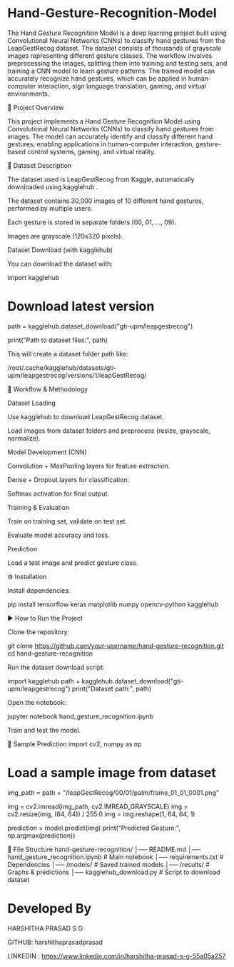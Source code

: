 # Hand-Gesture-Recognition-Model
The Hand Gesture Recognition Model is a deep learning project built using Convolutional Neural Networks (CNNs) to classify hand gestures from the LeapGestRecog dataset. The dataset consists of thousands of grayscale images representing different gesture classes. The workflow involves preprocessing the images, splitting them into training and testing sets, and training a CNN model to learn gesture patterns. The trained model can accurately recognize hand gestures, which can be applied in human-computer interaction, sign language translation, gaming, and virtual environments.

📌 Project Overview

This project implements a Hand Gesture Recognition Model using Convolutional Neural Networks (CNNs) to classify hand gestures from images. The model can accurately identify and classify different hand gestures, enabling applications in human-computer interaction, gesture-based control systems, gaming, and virtual reality.

📂 Dataset Description

The dataset used is LeapGestRecog from Kaggle, automatically downloaded using kagglehub
.

The dataset contains 30,000 images of 10 different hand gestures, performed by multiple users.

Each gesture is stored in separate folders (00, 01, ..., 09).

Images are grayscale (120x320 pixels).

Dataset Download (with kagglehub)

You can download the dataset with:

import kagglehub

# Download latest version
path = kagglehub.dataset_download("gti-upm/leapgestrecog")

print("Path to dataset files:", path)


This will create a dataset folder path like:

/root/.cache/kagglehub/datasets/gti-upm/leapgestrecog/versions/1/leapGestRecog/

🔄 Workflow & Methodology

Dataset Loading

Use kagglehub to download LeapGestRecog dataset.

Load images from dataset folders and preprocess (resize, grayscale, normalize).

Model Development (CNN)

Convolution + MaxPooling layers for feature extraction.

Dense + Dropout layers for classification.

Softmax activation for final output.

Training & Evaluation

Train on training set, validate on test set.

Evaluate model accuracy and loss.

Prediction

Load a test image and predict gesture class.

⚙️ Installation

Install dependencies:

pip install tensorflow keras matplotlib numpy opencv-python kagglehub

▶️ How to Run the Project

Clone the repository:

git clone https://github.com/your-username/hand-gesture-recognition.git
cd hand-gesture-recognition


Run the dataset download script:

import kagglehub
path = kagglehub.dataset_download("gti-upm/leapgestrecog")
print("Dataset path:", path)


Open the notebook:

jupyter notebook hand_gesture_recognition.ipynb


Train and test the model.

🧪 Sample Prediction
import cv2, numpy as np

# Load a sample image from dataset
img_path = path + "/leapGestRecog/00/01/palm/frame_01_01_0001.png"

img = cv2.imread(img_path, cv2.IMREAD_GRAYSCALE)
img = cv2.resize(img, (64, 64)) / 255.0
img = img.reshape(1, 64, 64, 1)

prediction = model.predict(img)
print("Predicted Gesture:", np.argmax(prediction))

📁 File Structure
hand-gesture-recognition/
│── README.md
│── hand_gesture_recognition.ipynb   # Main notebook
│── requirements.txt                 # Dependencies
│── /models/                         # Saved trained models
│── /results/                        # Graphs & predictions
│── kagglehub_download.py            # Script to download dataset
# Developed By 

HARSHITHA PRASAD S G

GITHUB: harshithaprasadprasad

LINKEDIN : https://www.linkedin.com/in/harshitha-prasad-s-g-55a05a257
